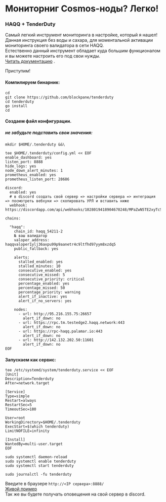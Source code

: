 
# Мониторниг Cosmos-ноды? Легко!

### **HAQQ + TenderDuty**
Самый легкий инструмент мониторинга в настройке, который я нашел!  
Данная инструкция без воды и сахара, для моментальной активации мониторинга своего валидатора в сети HAQQ.  
Естественно данный инструмент обладает куда большим функционалом и вы можете настроить его под свои нужды.  
[Читать документацию](https://github.com/blockpane/tenderduty/tree/main/docs) .

Приступим!

#### Компилируем бинарник:
```plaintext
cd
git clone https://github.com/blockpane/tenderduty
cd tenderduty
go install
cd
```

#### Создаем файл конфигурации. 
##### не забудьте подставить свои значения:
```plaintext
mkdir $HOME/.tenderduty &&\

tee $HOME/.tenderduty/config.yml << EOF
enable_dashboard: yes
listen_port: 8888
hide_logs: yes
node_down_alert_minutes: 1
prometheus_enabled: yes
prometheus_listen_port: 28686

discord:
  enabled: yes
  # в discord создать свой сервер => настройки сервера => интеграция => посмотреть вебхуки => скопировать УРЛ и вставить ниже
  webhook: https://discordapp.com/api/webhooks/1028019418904670248/MPaZwN5TE2xyTcSazVetcyHvPeFmLfvLYPSmYWb6Ak4ARl0yu7htJm

chains:

  "haqq":
    chain_id: haqq_54211-2
    № ваш валидатор
    valoper_address: haqqvaloper1ylj36axpu99p9aanetr4c9ltfhd97yym8xzdq5
    public_fallback: yes

    alerts:
      stalled_enabled: yes
      stalled_minutes: 10
      consecutive_enabled: yes
      consecutive_missed: 5
      consecutive_priority: critical
      percentage_enabled: yes
      percentage_missed: 50
      percentage_priority: warning
      alert_if_inactive: yes
      alert_if_no_servers: yes

    nodes:
      - url: http://95.216.155.75:26657
        alert_if_down: no
      - url: https://rpc.tm.testedge2.haqq.network:443
        alert_if_down: no
      - url: https://rpc-haqq.palamar.io:443
        alert_if_down: no
      - url: http://142.132.202.50:11601
        alert_if_down: no   
EOF
```

#### Запускаем как сервис:
```plaintext
tee /etc/systemd/system/tenderduty.service << EOF
[Unit]
Description=Tenderduty
After=network.target

[Service]
Type=simple
Restart=always
RestartSec=5
TimeoutSec=180

User=root
WorkingDirectory=$HOME/.tenderduty
ExecStart=$(which tenderduty)
LimitNOFILE=infinity

[Install]
WantedBy=multi-user.target
EOF

sudo systemctl daemon-reload
sudo systemctl enable tenderduty
sudo systemctl start tenderduty

sudo journalctl -fu tenderduty
```

Введите в браузере  `http://<IP сервера>:8888/`  
[Живой пример](http://45.88.106.186:8888/)  
Так же вы будете получать оповещения на свой сервер в discord.
